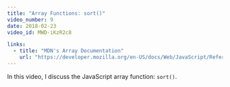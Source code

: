 ```yaml
---
title: "Array Functions: sort()"
video_number: 9
date: 2018-02-23
video_id: MWD-iKzR2c8

links:
  - title: "MDN's Array Documentation"
    url: "https://developer.mozilla.org/en-US/docs/Web/JavaScript/Reference/Global_Objects/Array"
---
```


In this video, I discuss the JavaScript array function: `sort()`.
